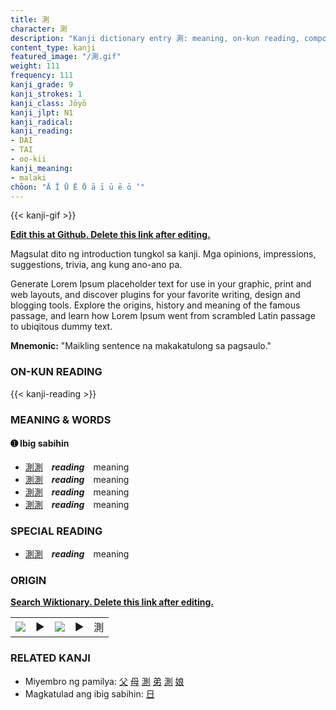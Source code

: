 ```yaml
---
title: 測
character: 測
description: "Kanji dictionary entry 測: meaning, on-kun reading, compounds, origin, related kanji"
content_type: kanji
featured_image: "/測.gif"
weight: 111
frequency: 111
kanji_grade: 9
kanji_strokes: 1
kanji_class: Jōyō
kanji_jlpt: N1
kanji_radical: 
kanji_reading: 
- DAI
- TAI
- oo-kii
kanji_meaning:
- malaki
chōon: "Ā Ī Ū Ē Ō ā ī ū ē ō ’"
---
```

[//]: # (Don't edit the line below. Kanji animated GIF code is automatically generated.)
{{< kanji-gif >}}

[//]: # (Edit below this line.)

**[Edit this at Github. Delete this link after editing.](https://github.com/tim0g/tim/tree/main/content/kanji/測/index.md)**

Magsulat dito ng introduction tungkol sa kanji. Mga opinions, impressions, suggestions, trivia, ang kung ano-ano pa.

Generate Lorem Ipsum placeholder text for use in your graphic, print and web layouts, and discover plugins for your favorite writing, design and blogging tools. Explore the origins, history and meaning of the famous passage, and learn how Lorem Ipsum went from scrambled Latin passage to ubiqitous dummy text.
 
**Mnemonic:** "Maikling sentence na makakatulong sa pagsaulo."

### ON-KUN READING

[//]: # (Don't edit the line below. ON-KUN READING code is automatically generated.)
{{< kanji-reading >}}

### MEANING & WORDS

#### ➊ **Ibig sabihin**
  - [測](../測)[測](../測)　***reading***　meaning
  - [測](../測)[測](../測)　***reading***　meaning
  - [測](../測)[測](../測)　***reading***　meaning
  - [測](../測)[測](../測)　***reading***　meaning

### SPECIAL READING
  - [測](../測)[測](../測)　***reading***　meaning

### ORIGIN

**[Search Wiktionary. Delete this link after editing.](https://wiktionary.org/wiki/測)**
<table class="kanji-table"><tr><td>
<img src="60px-測-bronze.svg.png">
</td><td>▶</td><td>
<img src="60px-測-oracle.svg.png">
</td><td>▶</td>
<td class="kanji-origin">測</td>
</tr></table>

### RELATED KANJI
- Miyembro ng pamilya: [父](../父) [母](../母) [測](../測) [弟](../弟) [測](../測) [娘](../娘)
- Magkatulad ang ibig sabihin: [日](../日)
